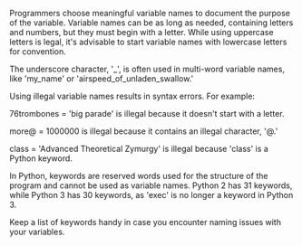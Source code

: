 Programmers choose meaningful variable names to document the purpose of the variable. Variable names can be as long as needed, containing letters and numbers, but they must begin with a letter. While using uppercase letters is legal, it's advisable to start variable names with lowercase letters for convention.

The underscore character, '_', is often used in multi-word variable names, like 'my_name' or 'airspeed_of_unladen_swallow.'

Using illegal variable names results in syntax errors. For example:

76trombones = 'big parade' is illegal because it doesn't start with a letter.

more@ = 1000000 is illegal because it contains an illegal character, '@.'

class = 'Advanced Theoretical Zymurgy' is illegal because 'class' is a Python keyword.

In Python, keywords are reserved words used for the structure of the program and cannot be used as variable names. Python 2 has 31 keywords, while Python 3 has 30 keywords, as 'exec' is no longer a keyword in Python 3.

Keep a list of keywords handy in case you encounter naming issues with your variables.
